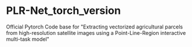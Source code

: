 # PLR-Net_torch_version
Official Pytorch Code base for "Extracting vectorized agricultural parcels from high-resolution satellite images using a Point-Line-Region interactive multi-task model"
